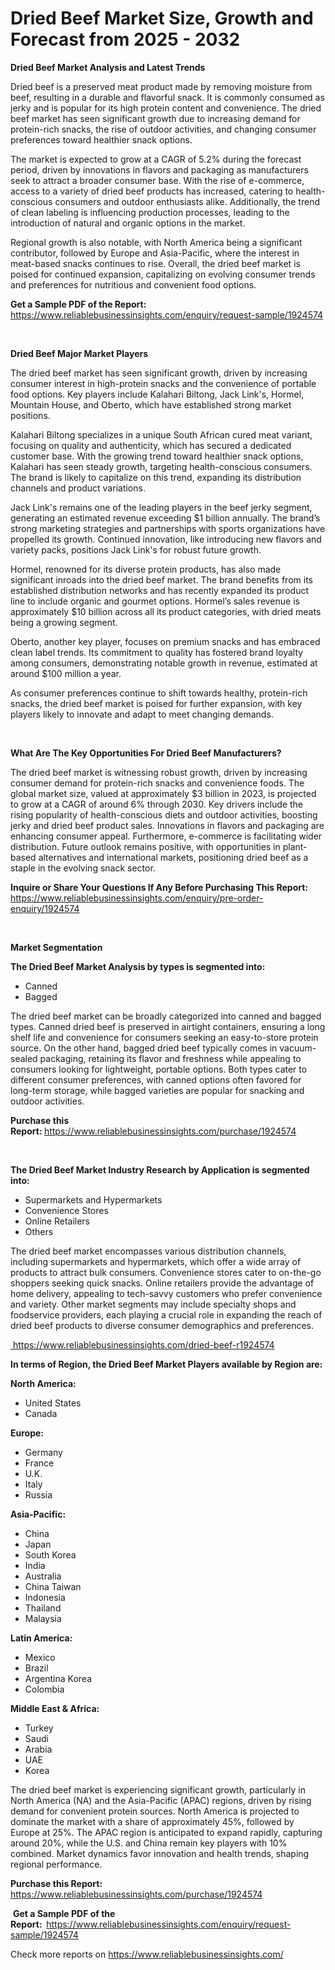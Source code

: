 <p><h1>Dried Beef Market Size, Growth and Forecast from 2025 - 2032</h1></p><p><strong>Dried Beef Market Analysis and Latest Trends</strong></p>
<p><p>Dried beef is a preserved meat product made by removing moisture from beef, resulting in a durable and flavorful snack. It is commonly consumed as jerky and is popular for its high protein content and convenience. The dried beef market has seen significant growth due to increasing demand for protein-rich snacks, the rise of outdoor activities, and changing consumer preferences toward healthier snack options.</p><p>The market is expected to grow at a CAGR of 5.2% during the forecast period, driven by innovations in flavors and packaging as manufacturers seek to attract a broader consumer base. With the rise of e-commerce, access to a variety of dried beef products has increased, catering to health-conscious consumers and outdoor enthusiasts alike. Additionally, the trend of clean labeling is influencing production processes, leading to the introduction of natural and organic options in the market.</p><p>Regional growth is also notable, with North America being a significant contributor, followed by Europe and Asia-Pacific, where the interest in meat-based snacks continues to rise. Overall, the dried beef market is poised for continued expansion, capitalizing on evolving consumer trends and preferences for nutritious and convenient food options.</p></p>
<p><strong>Get a Sample PDF of the Report:&nbsp;</strong> <a href="https://www.reliablebusinessinsights.com/enquiry/request-sample/1924574?utm_campaign=1877&utm_medium=2&utm_source=Github&utm_content=ia&utm_term=14012025&utm_id=dried-beef">https://www.reliablebusinessinsights.com/enquiry/request-sample/1924574</a></p>
<p>&nbsp;</p>
<p><strong>Dried Beef Major Market Players</strong></p>
<p><p>The dried beef market has seen significant growth, driven by increasing consumer interest in high-protein snacks and the convenience of portable food options. Key players include Kalahari Biltong, Jack Link's, Hormel, Mountain House, and Oberto, which have established strong market positions.</p><p>Kalahari Biltong specializes in a unique South African cured meat variant, focusing on quality and authenticity, which has secured a dedicated customer base. With the growing trend toward healthier snack options, Kalahari has seen steady growth, targeting health-conscious consumers. The brand is likely to capitalize on this trend, expanding its distribution channels and product variations.</p><p>Jack Link's remains one of the leading players in the beef jerky segment, generating an estimated revenue exceeding $1 billion annually. The brand’s strong marketing strategies and partnerships with sports organizations have propelled its growth. Continued innovation, like introducing new flavors and variety packs, positions Jack Link's for robust future growth.</p><p>Hormel, renowned for its diverse protein products, has also made significant inroads into the dried beef market. The brand benefits from its established distribution networks and has recently expanded its product line to include organic and gourmet options. Hormel’s sales revenue is approximately $10 billion across all its product categories, with dried meats being a growing segment.</p><p>Oberto, another key player, focuses on premium snacks and has embraced clean label trends. Its commitment to quality has fostered brand loyalty among consumers, demonstrating notable growth in revenue, estimated at around $100 million a year.</p><p>As consumer preferences continue to shift towards healthy, protein-rich snacks, the dried beef market is poised for further expansion, with key players likely to innovate and adapt to meet changing demands.</p></p>
<p>&nbsp;</p>
<p><strong>What Are The Key Opportunities For Dried Beef Manufacturers?</strong></p>
<p><p>The dried beef market is witnessing robust growth, driven by increasing consumer demand for protein-rich snacks and convenience foods. The global market size, valued at approximately $3 billion in 2023, is projected to grow at a CAGR of around 6% through 2030. Key drivers include the rising popularity of health-conscious diets and outdoor activities, boosting jerky and dried beef product sales. Innovations in flavors and packaging are enhancing consumer appeal. Furthermore, e-commerce is facilitating wider distribution. Future outlook remains positive, with opportunities in plant-based alternatives and international markets, positioning dried beef as a staple in the evolving snack sector.</p></p>
<p><strong>Inquire or Share Your Questions If Any Before Purchasing This Report:</strong> <a href="https://www.reliablebusinessinsights.com/enquiry/pre-order-enquiry/1924574?utm_campaign=1877&utm_medium=2&utm_source=Github&utm_content=ia&utm_term=14012025&utm_id=dried-beef">https://www.reliablebusinessinsights.com/enquiry/pre-order-enquiry/1924574</a></p>
<p>&nbsp;</p>
<p><strong>Market Segmentation</strong></p>
<p><strong>The Dried Beef Market Analysis by types is segmented into:</strong></p>
<p><ul><li>Canned</li><li>Bagged</li></ul></p>
<p><p>The dried beef market can be broadly categorized into canned and bagged types. Canned dried beef is preserved in airtight containers, ensuring a long shelf life and convenience for consumers seeking an easy-to-store protein source. On the other hand, bagged dried beef typically comes in vacuum-sealed packaging, retaining its flavor and freshness while appealing to consumers looking for lightweight, portable options. Both types cater to different consumer preferences, with canned options often favored for long-term storage, while bagged varieties are popular for snacking and outdoor activities.</p></p>
<p><strong>Purchase this Report:&nbsp;</strong><a href="https://www.reliablebusinessinsights.com/purchase/1924574?utm_campaign=1877&utm_medium=2&utm_source=Github&utm_content=ia&utm_term=14012025&utm_id=dried-beef">https://www.reliablebusinessinsights.com/purchase/1924574</a></p>
<p>&nbsp;</p>
<p><strong>The Dried Beef Market Industry Research by Application is segmented into:</strong></p>
<p><ul><li>Supermarkets and Hypermarkets</li><li>Convenience Stores</li><li>Online Retailers</li><li>Others</li></ul></p>
<p><p>The dried beef market encompasses various distribution channels, including supermarkets and hypermarkets, which offer a wide array of products to attract bulk consumers. Convenience stores cater to on-the-go shoppers seeking quick snacks. Online retailers provide the advantage of home delivery, appealing to tech-savvy customers who prefer convenience and variety. Other market segments may include specialty shops and foodservice providers, each playing a crucial role in expanding the reach of dried beef products to diverse consumer demographics and preferences.</p></p>
<p><a href="https://www.reliablebusinessinsights.com/dried-beef-r1924574?utm_campaign=1877&utm_medium=2&utm_source=Github&utm_content=ia&utm_term=14012025&utm_id=dried-beef">&nbsp;https://www.reliablebusinessinsights.com/dried-beef-r1924574</a></p>
<p><strong>In terms of Region, the Dried Beef Market Players available by Region are:</strong></p>
<p>
    <p> <strong> North America: </strong>
        <ul>
            <li>United States</li>
            <li>Canada</li>
        </ul>
        </p> 
    <p> <strong> Europe: </strong>
        <ul>
            <li>Germany</li>
            <li>France</li>
            <li>U.K.</li>
            <li>Italy</li>
            <li>Russia</li>
        </ul>
        </p> 
    <p> <strong> Asia-Pacific: </strong>
        <ul>
            <li>China</li>
            <li>Japan</li>
            <li>South Korea</li>
            <li>India</li>
            <li>Australia</li>
            <li>China Taiwan</li>
            <li>Indonesia</li>
            <li>Thailand</li>
            <li>Malaysia</li>
        </ul>
        </p> 
    <p> <strong> Latin America: </strong>
        <ul>
            <li>Mexico</li>
            <li>Brazil</li>
            <li>Argentina Korea</li>
            <li>Colombia</li>
        </ul>
        </p> 
    <p> <strong> Middle East & Africa: </strong>
        <ul>
            <li>Turkey</li>
            <li>Saudi</li>
            <li>Arabia</li>
            <li>UAE</li>
            <li>Korea</li>
        </ul>
    </p>
    </p>
<p><p>The dried beef market is experiencing significant growth, particularly in North America (NA) and the Asia-Pacific (APAC) regions, driven by rising demand for convenient protein sources. North America is projected to dominate the market with a share of approximately 45%, followed by Europe at 25%. The APAC region is anticipated to expand rapidly, capturing around 20%, while the U.S. and China remain key players with 10% combined. Market dynamics favor innovation and health trends, shaping regional performance.</p></p>
<p><strong>Purchase this Report: </strong><a href="https://www.reliablebusinessinsights.com/purchase/1924574?utm_campaign=1877&utm_medium=2&utm_source=Github&utm_content=ia&utm_term=14012025&utm_id=dried-beef">https://www.reliablebusinessinsights.com/purchase/1924574</a></p>
<p>&nbsp;<strong>Get a Sample PDF of the Report:&nbsp;&nbsp;</strong><a href="https://www.reliablebusinessinsights.com/enquiry/request-sample/1924574?utm_campaign=1877&utm_medium=2&utm_source=Github&utm_content=ia&utm_term=14012025&utm_id=dried-beef">https://www.reliablebusinessinsights.com/enquiry/request-sample/1924574</a></p>
<p><strong></strong></p>
<p>Check more reports on <a href="https://www.reliablebusinessinsights.com/?utm_campaign=1877&utm_medium=2&utm_source=Github&utm_content=ia&utm_term=14012025&utm_id=dried-beef">https://www.reliablebusinessinsights.com/</a></p>